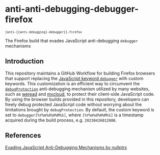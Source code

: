 # anti-anti-debugging-debugger-firefox

<sub>`{anti-{{anti-debugging}-debugger}}-firefox`</sub>

The Firefox build that evades JavaScript anti-debugging `debugger` mechanisms

## Introduction

This repository maintains a GitHub Workflow for building Firefox browsers that support replacing the [JavaScript keyword `debugger`](https://developer.mozilla.org/en-US/docs/Web/JavaScript/Reference/Statements/debugger) with custom keywords. This customization is an efficient way to circumvent the [`debugProtection`](https://github.com/javascript-obfuscator/javascript-obfuscator#debugprotection) anti-debugging mechanism utilized by many websites, such as [weread](https://weread.qq.com/) and [mycloud](http://mcloud.to/), to protect their client-side JavaScript code. By using the browser builds provided in this repository, developers can freely debug protected JavaScript code without worrying about the limitations brought by `debugProtection`. By default, the custom keyword is set to `debugger[%Y%m%d%H%M%S]`, where `[%Y%m%d%H%M%S]` is a timestamp acquired during the build process, e.g. `20230426012808`.

## References

[Evading JavaScript Anti-Debugging Mechanisms by nullptrs](https://web.archive.org/web/20211031140141/https://nullpt.rs/evading-anti-debugging-techniques/)
